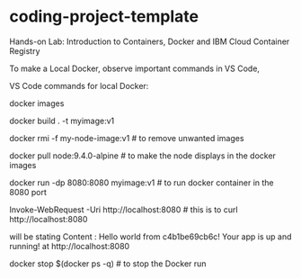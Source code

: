 # coding-project-template

Hands-on Lab: Introduction to Containers, Docker and IBM Cloud Container Registry 

To make a Local Docker, observe important commands in VS Code,

VS Code commands for local Docker:

docker images

docker build . -t myimage:v1

docker rmi -f my-node-image:v1 # to remove unwanted images

docker pull node:9.4.0-alpine  # to make the node displays in the docker images

docker run -dp 8080:8080 myimage:v1 # to run docker container in the 8080 port

Invoke-WebRequest -Uri http://localhost:8080 # this is to curl http://localhost:8080

will be stating
Content           : Hello world from c4b1be69cb6c! Your app is up and running!
at http://localhost:8080

docker stop $(docker ps -q) # to stop the Docker run
